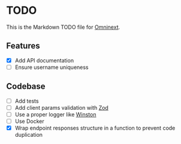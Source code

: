 # TODO

This is the Markdown TODO file for [Omninext](https://github.com/antogno/omninext).

## Features

- [x] Add API documentation
- [ ] Ensure username uniqueness

## Codebase

- [ ] Add tests
- [ ] Add client params validation with [Zod](https://github.com/colinhacks/zod)
- [ ] Use a proper logger like [Winston](https://github.com/winstonjs/winston)
- [ ] Use Docker
- [x] Wrap endpoint responses structure in a function to prevent code duplication
